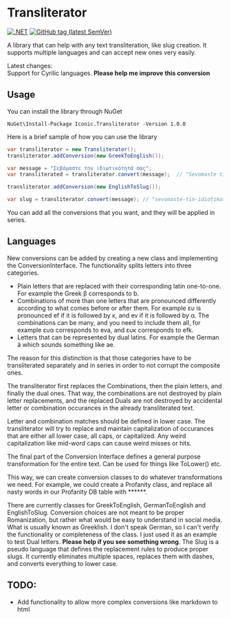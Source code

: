 # Transliterator

[![.NET](https://github.com/kastaniotis/Iconic.Transliterator/actions/workflows/dotnet.yml/badge.svg)](https://github.com/kastaniotis/Iconic.Transliterator/actions/workflows/dotnet.yml) 
[![GitHub tag (latest SemVer)](https://img.shields.io/github/v/tag/kastaniotis/Iconic.Transliterator?color=%2331c854&label=Version%20&sort=semver)](https://github.com/kastaniotis/Iconic.Transliterator/releases)

A library that can help with any text transliteration, like slug creation.
It supports multiple languages and can accept new ones very easily.

Latest changes:  
Support for Cyrilic languages. **Please help me improve this conversion**

## Usage

You can install the library through NuGet

```
NuGet\Install-Package Iconic.Transliterator -Version 1.0.0
```

Here is a brief sample of how you can use the library

``` c#
var transliterator = new Transliterator();
transliterator.addConversion(new GreekToEnglish());

var message = "Σεβόμαστε την ιδιωτικότητά σας";
var transliterated = transliterator.convert(message);  // "Sevomaste tin idiotikotita sas"

transliterator.addConversion(new EnglishToSlug());

var slug = transliterator.convert(message); // "sevomaste-tin-idiotikotita-sas"
```

You can add all the conversions that you want, and they will be applied in series.

## Languages

New conversions can be added by creating a new class and implementing the ConversionInterface.
The functionality splits letters into three categories.

- Plain letters that are replaced with their corresponding latin one-to-one. For example the Greek β corresponds to b.
- Combinations of more than one letters that are pronounced differently according to what comes before or after them. 
  For example ευ is pronounced ef if it is followed by κ, and ev if it is followed by α. The combinations can be many, and you
  need to include them all, for example ευα corresponds to eva, and ευκ corresponds to efk.
- Letters that can be represented by dual latins. For example the German ä which sounds something like ae.

The reason for this distinction is that those categories have to be transliterated separately and in series 
in order to not corrupt the composite ones.

The transliterator first replaces the Combinations, then the plain letters, and finally the dual ones. That way, the combinations
are not destroyed by plain letter replacements, and the replaced Duals are not destroyed by accidental letter or combination occurances
in the already transliterated text.

Letter and combination matches should be defined in lower case. The transliterator will try to replace and maintain capitalization
of occurances that are either all lower case, all caps, or capitalized. Any weird capitalization like mid-word caps can cause weird
misses or hits.

The final part of the Conversion Interface defines a general purpose transformation for the entire text. Can be used for things like ToLower() etc.

This way, we can create conversion classes to do whatever transformations we need.
For example, we could create a Profanity class, and replace all nasty words in our Profanity DB table with ******.

There are currently classes for GreekToEnglish, GermanToEnglish and EnglishToSlug.
Conversion choices are not meant to be proper Romanization, but rather what would be easy to understand in social
media. What is usually known as Greeklish.
I don't speak German, so I can't verify the functionality or completeness of the class. I just used it as an example to test Dual letters.
**Please help if you see something wrong**.
The Slug is a pseudo language that defines the replacement rules to produce proper slugs. It currently eliminates multiple spaces, replaces them with dashes, and converts everything to lower case.

## TODO:

- Add functionality to allow more complex conversions like markdown to html
